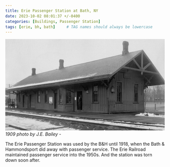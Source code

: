 ```yaml
---
title: Erie Passenger Station at Bath, NY
date: 2023-10-02 08:01:37 +/-0400
categories: [Buildings, Passenger Station]
tags: [erie, bh, bath]     # TAG names should always be lowercase
---
```


![Erie Passenger Station at Bath, NY from 1909](/assets/img/buildings/erie-station-bath-ny-1909-01.jpg)
_1909 photo by J.E. Bailey -_

The Erie Passenger Station was used by the B&H until 1918, when the Bath & Hammondsport did away with passenger service. The Erie Railroad maintained passenger service into the 1950s. And the station was torn down soon after.
